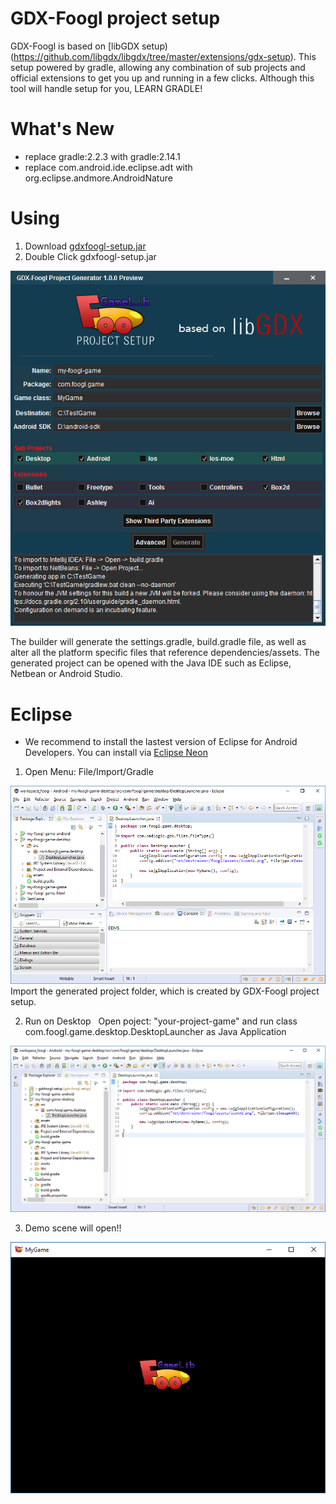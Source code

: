 GDX-Foogl project setup
===================

GDX-Foogl is based on [libGDX setup)(https://github.com/libgdx/libgdx/tree/master/extensions/gdx-setup). This setup powered by gradle, allowing any combination of sub projects and official extensions to get you up and running in a few clicks.  Although this tool will handle setup for you, LEARN GRADLE!
# What's New
- replace  gradle:2.2.3 with gradle:2.14.1
- replace  com.android.ide.eclipse.adt with  org.eclipse.andmore.AndroidNature 
 

# Using
1. Download [gdxfoogl-setup.jar](gdxfoogl-setup.jar)
2. Double Click gdxfoogl-setup.jar

![Foogl Setup Ui](../www/foogl_setup.png)

The builder will generate the settings.gradle, build.gradle file, as well as alter all the platform specific files that reference dependencies/assets. The generated project can be opened with the Java IDE such as Eclipse, Netbean or Android Studio.

# Eclipse
- We recommend to install the lastest version of Eclipse for Android Developers. You can install via [Eclipse Neon](http://www.eclipse.org/downloads/)
1. Open Menu: File/Import/Gradle

![Eclipse Step 1](../www/eclipse_1.png)
  Import the generated project folder, which is created by GDX-Foogl project setup.
  
2. Run on Desktop
   Open poject: "your-project-game" and run class com.foogl.game.desktop.DesktopLauncher as Java Application  
   
![Eclipse Step 2](../www/eclipse_2.png)

3. Demo scene will open!!

![Eclipse Step 3](../www/eclipse_3.png)

 

